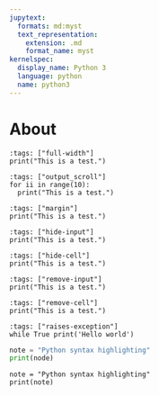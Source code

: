 ```yaml
---
jupytext:
  formats: md:myst
  text_representation:
    extension: .md
    format_name: myst
kernelspec:
  display_name: Python 3
  language: python
  name: python3
---
```


# About

```{code-cell} ipython3
:tags: ["full-width"]
print("This is a test.")
```

```{code-cell} ipython3
:tags: ["output_scroll"]
for ii in range(10):
  print("This is a test.")
```

```{code-cell} ipython3
:tags: ["margin"]
print("This is a test.")
```

```{code-cell} ipython3
:tags: ["hide-input"]
print("This is a test.")
```

```{code-cell} ipython3
:tags: ["hide-cell"]
print("This is a test.")
```

```{code-cell} ipython3
:tags: ["remove-input"]
print("This is a test.")
```

```{code-cell} ipython3
:tags: ["remove-cell"]
print("This is a test.")
```

```{code-cell} ipython3
:tags: ["raises-exception"]
while True print('Hello world')
```

```python
note = "Python syntax highlighting"
print(node)
```

```{code-cell} ipython3
note = "Python syntax highlighting"
print(note)
```
